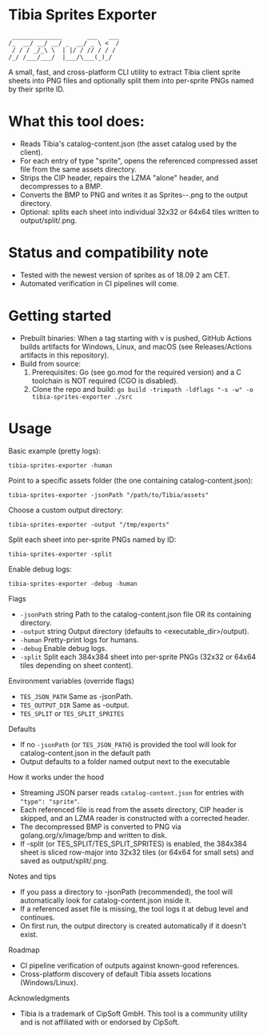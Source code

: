 # Tibia Sprites Exporter

```asciiart
 ______________       ___   ___
/_  __/ __/ __/ _  __/ _ \ <  /
 / / / _/_\ \  | |/ / // / / / 
/_/ /___/___/  |___/\___(_)_/  
```

A small, fast, and cross-platform CLI utility to extract Tibia client sprite sheets into PNG files and optionally split 
them into per-sprite PNGs named by their sprite ID.

# What this tool does:
- Reads Tibia's catalog-content.json (the asset catalog used by the client).
- For each entry of type "sprite", opens the referenced compressed asset file from the same assets directory.
- Strips the CIP header, repairs the LZMA "alone" header, and decompresses to a BMP.
- Converts the BMP to PNG and writes it as Sprites-<firstID>-<lastID>.png to the output directory.
- Optional: splits each sheet into individual 32x32 or 64x64 tiles written to output/split/<spriteId>.png.

# Status and compatibility note
- Tested with the newest version of sprites as of 18.09 2 am CET.
- Automated verification in CI pipelines will come.

# Getting started
- Prebuilt binaries: When a tag starting with v is pushed, GitHub Actions builds artifacts for Windows, Linux, and macOS (see Releases/Actions artifacts in this repository).
- Build from source:
  1) Prerequisites: Go (see go.mod for the required version) and a C toolchain is NOT required (CGO is disabled).
  2) Clone the repo and build:
     `go build -trimpath -ldflags "-s -w" -o tibia-sprites-exporter ./src`

# Usage
Basic example (pretty logs):
```shell
tibia-sprites-exporter -human
```

Point to a specific assets folder (the one containing catalog-content.json):
```shell
tibia-sprites-exporter -jsonPath "/path/to/Tibia/assets"
```

Choose a custom output directory:
```shell
tibia-sprites-exporter -output "/tmp/exports"
```

Split each sheet into per-sprite PNGs named by ID:
```shell
tibia-sprites-exporter -split
```

Enable debug logs:
```shell
tibia-sprites-exporter -debug -human
```

Flags
- `-jsonPath` string    Path to the catalog-content.json file OR its containing directory.
- `-output` string      Output directory (defaults to <executable_dir>/output).
- `-human`              Pretty-print logs for humans.
- `-debug`              Enable debug logs.
- `-split`              Split each 384x384 sheet into per-sprite PNGs (32x32 or 64x64 tiles depending on sheet content).

Environment variables (override flags)
- `TES_JSON_PATH`       Same as -jsonPath.
- `TES_OUTPUT_DIR`      Same as -output.
- `TES_SPLIT` or `TES_SPLIT_SPRITES`

Defaults
- If no `-jsonPath` (or `TES_JSON_PATH`) is provided the tool will look for catalog-content.json in the default path
- Output defaults to a folder named output next to the executable

How it works under the hood
- Streaming JSON parser reads `catalog-content.json` for entries with `"type": "sprite"`.
- Each referenced file is read from the assets directory, CIP header is skipped, and an LZMA reader is constructed with a corrected header.
- The decompressed BMP is converted to PNG via golang.org/x/image/bmp and written to disk.
- If -split (or TES_SPLIT/TES_SPLIT_SPRITES) is enabled, the 384x384 sheet is sliced row-major into 32x32 tiles (or 64x64 for small sets) and saved as output/split/<spriteId>.png.

Notes and tips
- If you pass a directory to -jsonPath (recommended), the tool will automatically look for catalog-content.json inside it.
- If a referenced asset file is missing, the tool logs it at debug level and continues.
- On first run, the output directory is created automatically if it doesn't exist.

Roadmap
- CI pipeline verification of outputs against known-good references.
- Cross-platform discovery of default Tibia assets locations (Windows/Linux).

Acknowledgments
- Tibia is a trademark of CipSoft GmbH. This tool is a community utility and is not affiliated with or endorsed by CipSoft.
